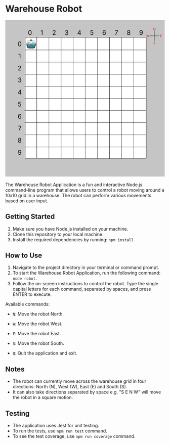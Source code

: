 # Warehouse Robot

![Warehouse Robot](robot.png)

The Warehouse Robot Application is a fun and interactive Node.js command-line program that allows users to control a robot moving around a 10x10 grid in a warehouse. The robot can perform various movements based on user input.
  
## Getting Started

1. Make sure you have Node.js installed on your machine.
2. Clone this repository to your local machine.
3. Install the required dependencies by running: `npm install`

## How to Use

1. Navigate to the project directory in your terminal or command prompt.
2. To start the Warehouse Robot Application, run the following command: `node robot`.
3. Follow the on-screen instructions to control the robot. Type the single capital letters for each command, separated by spaces, and press ENTER to execute.

Available commands:

- `N`: Move the robot North.
- `W`: Move the robot West.
- `E`: Move the robot East.
- `S`: Move the robot South.

- `Q`: Quit the application and exit.

## Notes

- The robot can currently move across the warehouse grid in four directions: North (N), West (W), East (E) and South (S).
- It can also take directions separated by space e.g. "S E N W" will move the robot in a square motion.

## Testing

- The application uses Jest for unit testing.
- To run the tests, use `npm run test` command.
- To see the test coverage, use `npm run coverage` command.